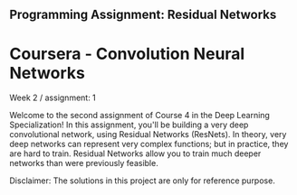## Programming Assignment: Residual Networks

# Coursera - Convolution Neural Networks

Week 2 / assignment: 1 

Welcome to the second assignment of Course 4 in the Deep Learning Specialization! In this assignment, you'll be building a very deep convolutional network, using Residual Networks (ResNets). In theory, very deep networks can represent very complex functions; but in practice, they are hard to train. Residual Networks allow you to train much deeper networks than were previously feasible.

Disclaimer: The solutions in this project are only for reference purpose.